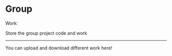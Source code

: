 # Group
Work:

Store the group project code and work

---------------------------------------------------------------

You can upload and download different work here!
 
